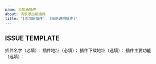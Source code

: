 ```yaml
---
name: 添加新插件
about: 请求添加新插件
title: "[添加新插件]: [简略说明插件]"
---
```


## ISSUE TEMPLATE

插件名字（必填）：
插件地址（必填）：
插件下载地址（选填）：
插件主要功能（选填）：
